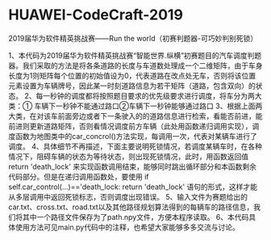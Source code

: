 # HUAWEI-CodeCraft-2019
2019届华为软件精英挑战赛——Run the world（初赛判题器-可巧妙判别死锁）

1、本代码为2019届华为软件精英挑战赛“智能世界.纵横”初赛题目的汽车调度判题器。我们采取的方法是将各条道路的长度与车道数处理成一个二维矩阵，由于车身长度为1则矩阵每个位置的初始值设为0，代表道路在改点处无车，否则将该位置元素设置为车辆牌号，因此某一时刻道路信息为若干矩阵（道路，包含双向）的状态。
2、每一秒钟的调度都将按照题目要求的优先级要求进行调度，将车分为两大类：① 车辆下一秒钟不能通过路口②车辆下一秒钟能够通过路口
3、根据上面两大类，在对该车前面旁边或者下一条驶入的的道路信息进行检索，看能否前进，能前进则更新道路矩阵，否则看情况调度前方车辆（此处用函数递归调用实现），调度函数为地图类中的car_concrol()方法实现，每调用一次，代表对某辆车进行了调度。
4、具体细节不再描述，下面主要说明死锁情况，若调度某辆车时，在各种情况下，阻碍车辆的状态为等待状态，则出现死锁情况，此时，用函数返回值 return 'death_lock' 来实现函数调用结束，能够同时跳出循环部分和本函数剩余代码部分。但是在递归调用函数处，要使用 if self.car_control(...)=='death_lock:
return 'death_lock' 语句的形式，这样才能从多层调用中返回死锁标志，否则调度出现错误。
5、输入文件为赛题给出的car.txt、cross.txt、road.txt以及其他路径规划算法得到的每辆车的路径信息，我们将其中一个路径文件保存为了path.npy文件，方便本程序读取。
6、本代码具体使用方法可见main.py代码中的注释，也希望大家能够多多交流与讨论。

